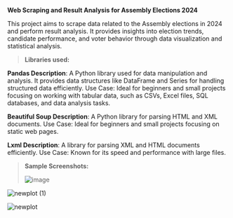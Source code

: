 **Web Scraping and Result Analysis for Assembly Elections 2024**

This project aims to scrape data related to the Assembly elections in 2024 and perform result analysis. It provides insights into election trends, candidate performance, and voter behavior through data visualization and statistical analysis.

> **Libraries used:**

**Pandas Description**: A Python library used for data manipulation and analysis. It provides data structures like DataFrame and Series for handling structured data efficiently. Use Case: Ideal for beginners and small projects focusing on working with tabular data, such as CSVs, Excel files, SQL databases, and data analysis tasks.

**Beautiful Soup Description**: A Python library for parsing HTML and XML documents. Use Case: Ideal for beginners and small projects focusing on static web pages.

**Lxml Description**: A library for parsing XML and HTML documents efficiently. Use Case: Known for its speed and performance with large files.

> **Sample Screenshots:**
> 
>![image](https://github.com/user-attachments/assets/d6306ab7-1b71-4394-bc04-a50cc83beeaa)

> 
![newplot (1)](https://github.com/user-attachments/assets/1f50678a-eb62-4411-be5a-115828eeb509)

![newplot](https://github.com/user-attachments/assets/28e5c133-984d-4a9f-a75e-ec523a30f05c)


